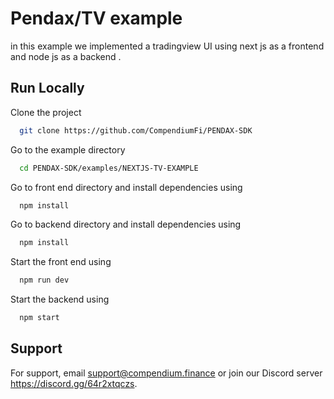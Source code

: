 # Pendax/TV example

in this example we implemented a tradingview UI using next js as a frontend and node js as a backend
.

## Run Locally

Clone the project

```bash
  git clone https://github.com/CompendiumFi/PENDAX-SDK
```

Go to the example directory

```bash
  cd PENDAX-SDK/examples/NEXTJS-TV-EXAMPLE
```

Go to front end directory and install dependencies using

```bash
  npm install
```

Go to backend directory and install dependencies using

```bash
  npm install
```

Start the front end using

```bash
  npm run dev
```

Start the backend using

```bash
  npm start
```

## Support

For support, email support@compendium.finance or join our Discord server https://discord.gg/64r2xtqczs.
